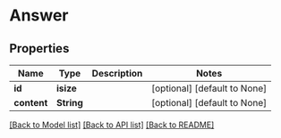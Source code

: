 # Answer

## Properties
Name | Type | Description | Notes
------------ | ------------- | ------------- | -------------
**id** | **isize** |  | [optional] [default to None]
**content** | **String** |  | [optional] [default to None]

[[Back to Model list]](../README.md#documentation-for-models) [[Back to API list]](../README.md#documentation-for-api-endpoints) [[Back to README]](../README.md)


